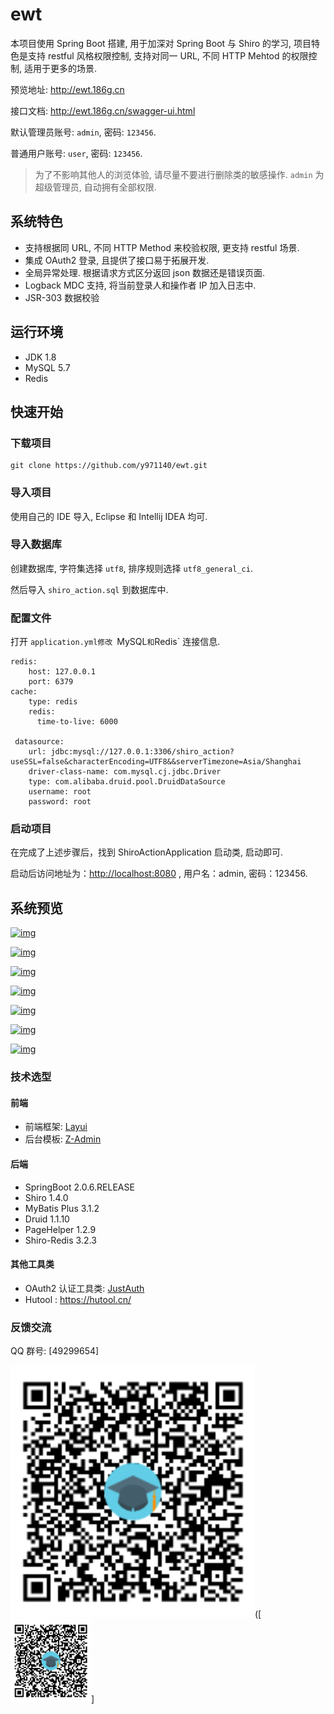 # ewt

本项目使用 Spring Boot 搭建, 用于加深对 Spring Boot 与 Shiro 的学习, 项目特色是支持 restful 风格权限控制, 支持对同一 URL, 不同 HTTP Mehtod 的权限控制, 适用于更多的场景.

预览地址: http://ewt.186g.cn

接口文档: http://ewt.186g.cn/swagger-ui.html

默认管理员账号: `admin`, 密码: `123456`.

普通用户账号: `user`, 密码: `123456`.

> 为了不影响其他人的浏览体验, 请尽量不要进行删除类的敏感操作. `admin` 为超级管理员, 自动拥有全部权限.

## 系统特色

- 支持根据同 URL, 不同 HTTP Method 来校验权限, 更支持 restful 场景.
- 集成 OAuth2 登录, 且提供了接口易于拓展开发.
- 全局异常处理. 根据请求方式区分返回 json 数据还是错误页面.
- Logback MDC 支持, 将当前登录人和操作者 IP 加入日志中.
- JSR-303 数据校验

## 运行环境

- JDK 1.8
- MySQL 5.7
- Redis

## 快速开始

### 下载项目

```
git clone https://github.com/y971140/ewt.git
```

### 导入项目

使用自己的 IDE 导入, Eclipse 和 Intellij IDEA 均可.

### 导入数据库

创建数据库, 字符集选择 `utf8`, 排序规则选择 `utf8_general_ci`.

然后导入 `shiro_action.sql` 到数据库中.

### 配置文件

打开 `application.yml修改 `MySQL` 和 `Redis` 连接信息.

```
redis:
    host: 127.0.0.1
    port: 6379
cache:
    type: redis
    redis:
      time-to-live: 6000

 datasource:
    url: jdbc:mysql://127.0.0.1:3306/shiro_action?useSSL=false&characterEncoding=UTF8&&serverTimezone=Asia/Shanghai
    driver-class-name: com.mysql.cj.jdbc.Driver
    type: com.alibaba.druid.pool.DruidDataSource
    username: root
    password: root
```

### 启动项目

在完成了上述步骤后，找到 ShiroActionApplication 启动类, 启动即可.

启动后访问地址为：[http://localhost:8080](http://localhost:8080/) , 用户名：admin, 密码：123456.

## 系统预览

[![img](https://camo.githubusercontent.com/c780f4d6bd3bb539cb327808568e93c356602fce/68747470733a2f2f63646e2e6a756e362e6e65742f3230313930353239323330335f3231312e706e67)](https://camo.githubusercontent.com/c780f4d6bd3bb539cb327808568e93c356602fce/68747470733a2f2f63646e2e6a756e362e6e65742f3230313930353239323330335f3231312e706e67)

[![img](https://camo.githubusercontent.com/7f9a54417637da52f00db6e2cd7c94158de0eb67/68747470733a2f2f63646e2e6a756e362e6e65742f3230313930363330323135395f3332362e706e67)](https://camo.githubusercontent.com/7f9a54417637da52f00db6e2cd7c94158de0eb67/68747470733a2f2f63646e2e6a756e362e6e65742f3230313930363330323135395f3332362e706e67)

[![img](https://camo.githubusercontent.com/07022197b147df1a6913ec87020156657547bb5d/68747470733a2f2f63646e2e6a756e362e6e65742f323031392f30362f33302f356431386330613835623338612e706e67)](https://camo.githubusercontent.com/07022197b147df1a6913ec87020156657547bb5d/68747470733a2f2f63646e2e6a756e362e6e65742f323031392f30362f33302f356431386330613835623338612e706e67)

[![img](https://camo.githubusercontent.com/1b18d943cdf333fd04b9114d9c546f3049743312/68747470733a2f2f63646e2e6a756e362e6e65742f323031392f30362f33302f356431386330613834393238352e706e67)](https://camo.githubusercontent.com/1b18d943cdf333fd04b9114d9c546f3049743312/68747470733a2f2f63646e2e6a756e362e6e65742f323031392f30362f33302f356431386330613834393238352e706e67)

[![img](https://camo.githubusercontent.com/0feade10a7bf3855dce3537999552e58df36c809/68747470733a2f2f63646e2e6a756e362e6e65742f323031392f30362f33302f356431386331653039643331342e706e67)](https://camo.githubusercontent.com/0feade10a7bf3855dce3537999552e58df36c809/68747470733a2f2f63646e2e6a756e362e6e65742f323031392f30362f33302f356431386331653039643331342e706e67)

[![img](https://camo.githubusercontent.com/f62adc402032981059de9d49cdd20d03b46f28c8/68747470733a2f2f63646e2e6a756e362e6e65742f323031392f30362f33302f356431386331616432373538302e706e67)](https://camo.githubusercontent.com/f62adc402032981059de9d49cdd20d03b46f28c8/68747470733a2f2f63646e2e6a756e362e6e65742f323031392f30362f33302f356431386331616432373538302e706e67)

[![img](https://camo.githubusercontent.com/f4c698b4bea0036fce302ff89e7a10a7000f3e16/68747470733a2f2f63646e2e6a756e362e6e65742f323031392f30362f33302f356431386331616432396430352e706e67)](https://camo.githubusercontent.com/f4c698b4bea0036fce302ff89e7a10a7000f3e16/68747470733a2f2f63646e2e6a756e362e6e65742f323031392f30362f33302f356431386331616432396430352e706e67)

### 技术选型

#### 前端

- 前端框架: [Layui](https://www.layui.com/)
- 后台模板: [Z-Admin](https://github.com/y971140/ewt/)

#### 后端

- SpringBoot 2.0.6.RELEASE
- Shiro 1.4.0
- MyBatis Plus  3.1.2
- Druid 1.1.10
- PageHelper 1.2.9
- Shiro-Redis 3.2.3

#### 其他工具类

- OAuth2 认证工具类: [JustAuth](https://gitee.com/yadong.zhang/JustAuth)
- Hutool : https://hutool.cn/

### 反馈交流

QQ 群号: [49299654]

![](https://github.com/y971140/ewt/blob/master/src/main/resources/static/images/20200515171749.png)([<img src="https://github.com/y971140/ewt/blob/master/src/main/resources/static/images/20200515171749.png" alt="QQ群：49299654" style="zoom: 33%;" />]
